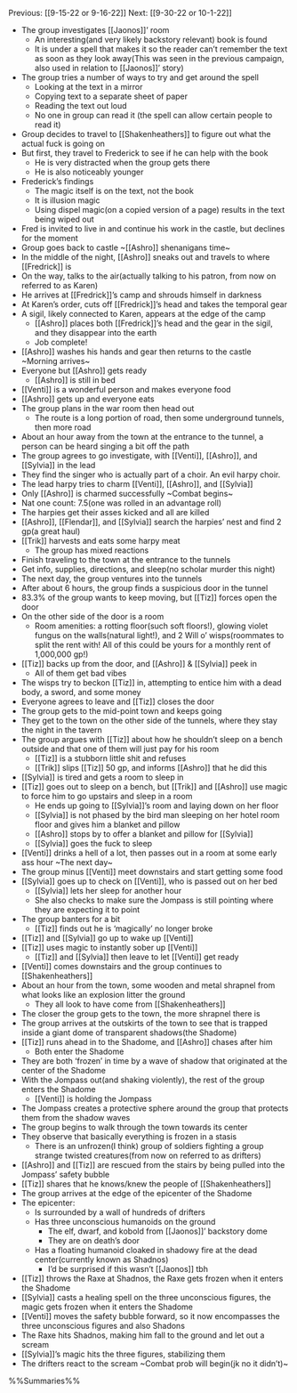 Previous: [[9-15-22 or 9-16-22]]
Next: [[9-30-22 or 10-1-22]]

- The group investigates [[Jaonos]]’ room
	- An interesting(and very likely backstory relevant) book is found
	- It is under a spell that makes it so the reader can’t remember the text as soon as they look away(This was seen in the previous campaign, also used in relation to [[Jaonos]]’ story)
- The group tries a number of ways to try and get around the spell
	- Looking at the text in a mirror
	- Copying text to a separate sheet of paper
	- Reading the text out loud
	- No one in group can read it (the spell can allow certain people to read it)
- Group decides to travel to [[Shakenheathers]] to figure out what the actual fuck is going on
- But first, they travel to Frederick to see if he can help with the book
	- He is very distracted when the group gets there
	- He is also noticeably younger
- Frederick’s findings
	- The magic itself is on the text, not the book
	- It is illusion magic
	- Using dispel magic(on a copied version of a page) results in the text being wiped out
- Fred is invited to live in and continue his work in the castle, but declines for the moment
- Group goes back to castle
~[[Ashro]] shenanigans time~
- In the middle of the night, [[Ashro]] sneaks out and travels to where [[Fredrick]] is
- On the way, talks to the air(actually talking to his patron, from now on referred to as Karen)
- He arrives at [[Fredrick]]’s camp and shrouds himself in darkness
- At Karen’s order, cuts off [[Fredrick]]’s head and takes the temporal gear
- A sigil, likely connected to Karen, appears at the edge of the camp
	- [[Ashro]] places both [[Fredrick]]’s head and the gear in the sigil, and they disappear into the earth
	- Job complete!
- [[Ashro]] washes his hands and gear then returns to the castle
~Morning arrives~
- Everyone but [[Ashro]] gets ready
	- [[Ashro]] is still in bed
- [[Venti]] is a wonderful person and makes everyone food
- [[Ashro]] gets up and everyone eats
- The group plans in the war room then head out
	- The route is a long portion of road, then some underground tunnels, then more road
- About an hour away from the town at the entrance to the tunnel, a person can be heard singing a bit off the path
- The group agrees to go investigate, with [[Venti]], [[Ashro]], and [[Sylvia]] in the lead
- They find the singer who is actually part of a choir. An evil harpy choir.
- The lead harpy tries to charm [[Venti]], [[Ashro]], and [[Sylvia]]
- Only [[Ashro]] is charmed successfully
~Combat begins~
- Nat one count: 7.5(one was rolled in an advantage roll)
- The harpies get their asses kicked and all are killed
- [[Ashro]], [[Flendar]], and [[Sylvia]] search the harpies’ nest and find 2 gp(a great haul)
- [[Trik]] harvests and eats some harpy meat
	- The group has mixed reactions
- Finish traveling to the town at the entrance to the tunnels
- Get info, supplies, directions, and sleep(no scholar murder this night)
- The next day, the group ventures into the tunnels
- After about 6 hours, the group finds a suspicious door in the tunnel
- 83.3% of the group wants to keep moving, but [[Tiz]] forces open the door
- On the other side of the door is a room
	- Room amenities: a rotting floor(such soft floors!), glowing violet fungus on the walls(natural light!), and 2 Will o’ wisps(roommates to split the rent with! All of this could be yours for a monthly rent of 1,000,000 gp!)
- [[Tiz]] backs up from the door, and [[Ashro]] & [[Sylvia]] peek in
	- All of them get bad vibes
- The wisps try to beckon [[Tiz]] in, attempting to entice him with a dead body, a sword, and some money
- Everyone agrees to leave and [[Tiz]] closes the door
- The group gets to the mid-point town and keeps going
- They get to the town on the other side of the tunnels, where they stay the night in the tavern
- The group argues with [[Tiz]] about how he shouldn’t sleep on a bench outside and that one of them will just pay for his room
	- [[Tiz]] is a stubborn little shit and refuses
	- [[Trik]] slips [[Tiz]] 50 gp, and informs [[Ashro]] that he did this
- [[Sylvia]] is tired and gets a room to sleep in
- [[Tiz]] goes out to sleep on a bench, but [[Trik]] and [[Ashro]] use magic to force him to go upstairs and sleep in a room
	- He ends up going to [[Sylvia]]’s room and laying down on her floor
	- [[Sylvia]] is not phased by the bird man sleeping on her hotel room floor and gives him a blanket and pillow
	- [[Ashro]] stops by to offer a blanket and pillow for [[Sylvia]]
	- [[Sylvia]] goes the fuck to sleep
- [[Venti]] drinks a hell of a lot, then passes out in a room at some early ass hour
~The next day~
- The group minus [[Venti]] meet downstairs and start getting some food
- [[Sylvia]] goes up to check on [[Venti]], who is passed out on her bed
	- [[Sylvia]] lets her sleep for another hour
	- She also checks to make sure the Jompass is still pointing where they are expecting it to point
- The group banters for a bit
	- [[Tiz]] finds out he is ‘magically’ no longer broke
- [[Tiz]] and [[Sylvia]] go up to wake up [[Venti]]
- [[Tiz]] uses magic to instantly sober up [[Venti]]
	- [[Tiz]] and [[Sylvia]] then leave to let [[Venti]] get ready
- [[Venti]] comes downstairs and the group continues to [[Shakenheathers]]
- About an hour from the town, some wooden and metal shrapnel from what looks like an explosion litter the ground
	- They all look to have come from [[Shakenheathers]]
- The closer the group gets to the town, the more shrapnel there is
- The group arrives at the outskirts of the town to see that is trapped inside a giant dome of transparent shadows(the Shadome)
- [[Tiz]] runs ahead in to the Shadome, and [[Ashro]] chases after him
	- Both enter the Shadome
- They are both ‘frozen’ in time by a wave of shadow that originated at the center of the Shadome
- With the Jompass out(and shaking violently), the rest of the group enters the Shadome
	- [[Venti]] is holding the Jompass
- The Jompass creates a protective sphere around the group that protects them from the shadow waves
- The group begins to walk through the town towards its center
- They observe that basically everything is frozen in a stasis
	- There is an unfrozen(I think) group of soldiers fighting a group strange twisted creatures(from now on referred to as drifters)
- [[Ashro]] and [[Tiz]] are rescued from the stairs by being pulled into the Jompass’ safety bubble
- [[Tiz]] shares that he knows/knew the people of [[Shakenheathers]]
- The group arrives at the edge of the epicenter of the Shadome
- The epicenter:
	- Is surrounded by a wall of hundreds of drifters
	- Has three unconscious humanoids on the ground
		- The elf, dwarf, and kobold from [[Jaonos]]’ backstory dome
		- They are on death’s door
	- Has a floating humanoid cloaked in shadowy fire at the dead center(currently known as Shadnos)
		- I’d be surprised if this wasn’t [[Jaonos]] tbh
- [[Tiz]] throws the Raxe at Shadnos, the Raxe gets frozen when it enters the Shadome
- [[Sylvia]] casts a healing spell on the three unconscious figures, the magic gets frozen when it enters the Shadome
- [[Venti]] moves the safety bubble forward, so it now encompasses the three unconscious figures and also Shadons
- The Raxe hits Shadnos, making him fall to the ground and let out a scream
- [[Sylvia]]’s magic hits the three figures, stabilizing them
- The drifters react to the scream
~Combat prob will begin(jk no it didn’t)~

%%Summaries%%